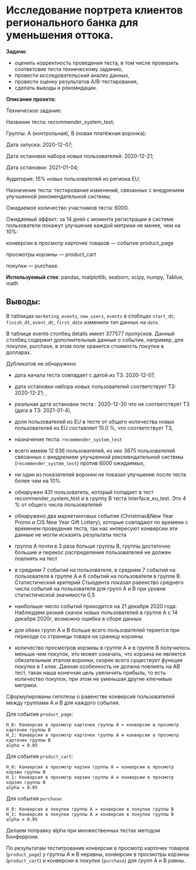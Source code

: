 # Исследование портрета клиентов регионального банка для уменьшения оттока.


**Задачи:** 

- оценить корректность проведения теста, в том числе проверить соответсвие теста техническому заданию,
- провести исследовательский анализ данных,
- провести оценку результатов A/B-тестирования,
- сделать выводы и рекомндации.



**Описание проекта:** 

Техническое задание:

Название теста: recommender_system_test;

Группы: А (контрольная), B (новая платёжная воронка);

Дата запуска: 2020-12-07;

Дата остановки набора новых пользователей: 2020-12-21;

Дата остановки: 2021-01-04;

Аудитория: 15% новых пользователей из региона EU;

Назначение теста: тестирование изменений, связанных с внедрением улучшенной рекомендательной системы;

Ожидаемое количество участников теста: 6000.

Ожидаемый эффект: за 14 дней с момента регистрации в системе пользователи покажут улучшение каждой метрики не менее, чем на 10%:

конверсии в просмотр карточек товаров — событие product_page

просмотры корзины — product_cart

покупки — purchase.



**Используемый стек**: pandas, matplotlib, seaborn, scipy, numpy, Tablue, math

## Выводы: ##

В таблицах `marketing_events`, `new_users`, `events` в стоблцах `start_dt`, `finish_dt`, `event_dt`, `first_date` изменили тип данных на `date`.

В таблице events столбец details имеет 377577 пропусков. Данный столбец содержит дополнительные данные о событии, например, для покупок, purchase, в этом поле хранится стоимость покупки в долларах.

Дубликатов не обнаружено


- дата начала теста совпадает с датой из ТЗ: 2020-12-07,


- дата остановки набора новых пользователей соответствует ТЗ: 2020-12-21; ,


- реальная дата остановки теста : 2020-12-30 что не соответствует ТЗ (дата в ТЗ: 2021-01-4),


- доля пользователей из EU в тесте от общего количества новых пользователей из EU составляет 15.0 %, что соответствует ТЗ,


- назначение теста: `recommender_system_test`


- всего имеем 12 636 пользователей, из них 3675 пользователей связанных с внедрением улучшенной рекомендательной системы (`recommender_system_test`) против 6000 ожидаемых,


- ни один из показателей воронки не показал улучшение после теста более чем на 10%


- обнаружен 431 пользователь, который попадает в тест recommender_system_test и в группу В теста interface_eu_test. Это 4 % от общего числа пользователей


- обнаружено два маркетинговых события (Christmas&New Year Promo и CIS New Year Gift Lottery), которые совпадают по времени с временем проведения теста, так нас интересуют конверсии эти данные не могли исказить результаты теста


- группа А почти в 3 раза больше группы В, группы достаточно большие и перекос распределения пользователей не должен повлиять на тест 


- в среднем 7 событий на пользователя, в среднем 7 событий на пользователя в группе А и 6 событий на пользователя в группе В. Статистический критерий Стьюдента показал равенство среднего числа событий на пользователя для групп А и В при уровне статистической значимости 0,5


- наибольше число событий приходится на 21 декабря 2020 года. Наблюдаем резкий скачок новых пользователей в группе А с     14 декабря 2020г, возможно ошибка в сборе данных


- для обеих групп А  и В больше всего пользователей теряется при переходе со страницы товара на сраницу корзины


- количество просмотров корзины в группе А и в группе В получилось меньше чем покупок, это может означать, что корзина не является обязательным этапом воронки, скорее всего существует функция покупки в 1 клик. Данная особенность не должна повлиять на АВ тест, такак наша конечная цель увеличить прибыль,  то есть количество покупок, при этом не уменьшая другие ключивые метрики.


Сформулированы гипотезы о равенстве конверсий пользователей между группами А и В для каждого события. 


Для события `product_page`:
```
H_0: Конверсия в просмотр карточек группы А = конверсии в просмотр карточек группы В
H_1: Конверсия в просмотр карточек группы А ≠ конверсии в просмотр карточек группы В
alpha = 0.05
```

Для события `product_cart`:
```
H_0: Конверсия в просмотр корзин группы А = конверсии в просмотр корзин группы В
H_1: Конверсия в просмотр корзин группы А ≠ конверсии в просмотр корзин группы В
alpha = 0.05
```
Для события `purchase`:
```
H_0: Конверсия в покупки группы А = конверсии в покупки группы В
H_1: Конверсия в покупки группы А ≠ конверсии в покупки группы В
alpha = 0.05
```
Делаем поправку alpha при множественных тестах методом Бонферрони.

По результатам теститрования конверсии в просмотр карточек товаров (`product_page`) у группы А и В неравны, конверсии в просмотры корзины (`product_cart`)  и конверсии в покупки (`purchase`) для групп А и В равны.



